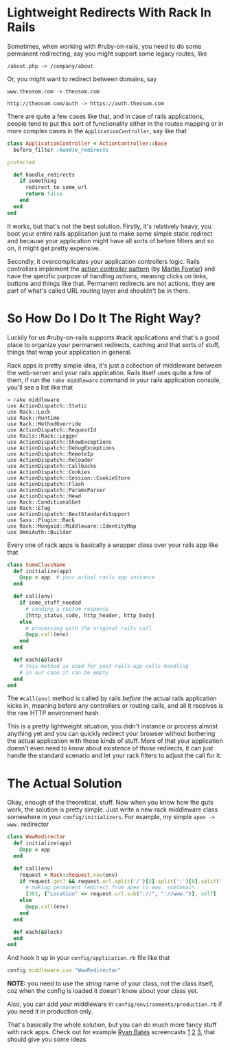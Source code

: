 # Lightweight Redirects With Rack In Rails

Sometimes, when working with #ruby-on-rails, you need to do some permanent redirecting, say you might support some legacy routes, like

```
/about.php -> /company/about
```

Or, you might want to redirect between domains, say

```
www.theosom.com -> theosom.com

http://theosom.com/auth -> https://auth.theosom.com
```

There are quite a few cases like that, and in case of rails applications, people tend to put this sort of functionality either in the routes mapping or in more complex cases in the `ApplicationController`, say like that

```ruby
class ApplicationController < ActionController::Base
  before_filter :handle_redirects

protected

  def handle_redirects
    if something
      redirect_to some_url
      return false
    end
  end
end
```

It works, but that's not the best solution. Firstly, it's relatively heavy, you boot your entire rails application just to make some simple static redirect and because your application might have all sorts of before filters and so on, it might get pretty expensive.

Secondly, it overcomplicates your application controllers logic. Rails controllers implement the [action controller pattern](http://takacsot.freeblog.hu/Files/martinfowler/actionController.html) (by [Martin Fowler](http://www.martinfowler.com/)) and have the specific purpose of handling _actions_, meaning clicks on links, buttons and things like that. Permanent redirects are not actions, they are part of what's called URL routing layer and shouldn't be in there.

# So How Do I Do It The Right Way?

Luckily for us #ruby-on-rails supports #rack applications and that's a good place to organize your permanent redirects, caching and that sorts of stuff, things that wrap your application in general.

Rack apps is pretty simple idea, it's just a collection of middleware between the web-server and your rails application. Rails itself uses quite a few of them, if run the `rake middleware` command in your rails application console, you'll see a list like that

```
» rake middleware
use ActionDispatch::Static
use Rack::Lock
use Rack::Runtime
use Rack::MethodOverride
use ActionDispatch::RequestId
use Rails::Rack::Logger
use ActionDispatch::ShowExceptions
use ActionDispatch::DebugExceptions
use ActionDispatch::RemoteIp
use ActionDispatch::Reloader
use ActionDispatch::Callbacks
use ActionDispatch::Cookies
use ActionDispatch::Session::CookieStore
use ActionDispatch::Flash
use ActionDispatch::ParamsParser
use ActionDispatch::Head
use Rack::ConditionalGet
use Rack::ETag
use ActionDispatch::BestStandardsSupport
use Sass::Plugin::Rack
use Rack::Mongoid::Middleware::IdentityMap
use OmniAuth::Builder
```

Every one of rack apps is basically a wrapper class over your rails app like that

```ruby
class SomeClassName
  def initialize(app)
    @app = app  # your actual rails app instance
  end

  def call(env)
    if some_stuff_needed
      # sending a custom response
      [http_status_code, http_header, http_body]
    else
      # processing with the original rails call
      @app.call(env)
    end
  end

  def each(&block)
    # this method is used for post rails-app calls handling
    # in our case it can be empty
  end
end
```

The `#call(env)` method is called by rails _before_ the actual rails application kicks in, meaning before any controllers or routing calls, and all it receives is the raw HTTP environment hash.

This is a pretty lightweight situation, you didn't instance or process almost anything yet and you can quickly redirect your browser without bothering the actual application with those kinds of stuff. More of that your application doesn't even need to know about existence of those redirects, it can just handle the standard scenario and let your rack filters to adjust the call for it.

# The Actual Solution

Okay, enough of the theoretical, stuff. Now when you know how the guts work, the solution is pretty simple. Just write a new rack middleware class somewhere in your `config/initializers`. For example, my simple `apex -> www.` redirector

```ruby
class WwwRedirectar
  def initialize(app)
    @app = app
  end

  def call(env)
    request = Rack::Request.new(env)
    if request.get? && request.url.split('/')[2].split(':')[0].split('.').size == 2
      # making permanent redirect from apex to www. subdomain
      [301, {"Location" => request.url.sub("://", "://www.")}, self]
    else
      @app.call(env)
    end
  end

  def each(&block)
  end
end
```

And hook it up in your `config/application.rb` file like that

```ruby
config.middleware.use "WwwRedirectar"
```

__NOTE:__ you need to use the _string_ name of your class, not the class itself, coz when the config is loaded it doesn't know about your class yet.

Also, you can add your middleware in `config/environments/production.rb` if you need it in production only.

That's basically the whole solution, but you can do much more fancy stuff with rack apps. Check out for example [Ryan Bates](http://twitter.com/rbates) screencasts [1](http://railscasts.com/episodes/151-rack-middleware) [2](http://railscasts.com/episodes/203-routing-in-rails-3) [3](http://railscasts.com/episodes/222-rack-in-rails-3), that should give you some ideas